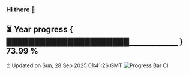 ### Hi there 👋
⏳ Year progress { ██████████████████████▁▁▁▁▁▁▁▁ } 73.99 %
---
⏰ Updated on Sun, 28 Sep 2025 01:41:26 GMT
![Progress Bar CI](https://github.com/liununu/liununu/workflows/Progress%20Bar%20CI/badge.svg)
